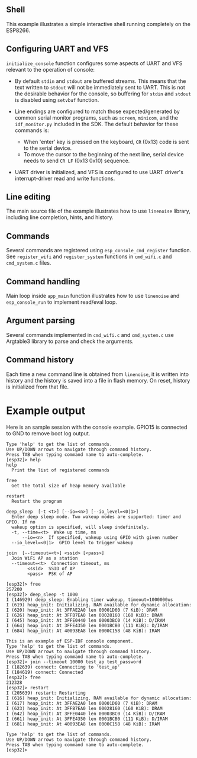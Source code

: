 ## Shell

This example illustrates a simple interactive shell running completely on the ESP8266.

## Configuring UART and VFS

``initialize_console`` function configures some aspects of UART and VFS relevant to the operation of console:

- By default `stdin` and `stdout` are buffered streams. This means that the text written to `stdout` will not be immediately sent to UART. This is not the desirable behavior for the console, so buffering for `stdin` and `stdout` is disabled using `setvbuf` function.

- Line endings are configured to match those expected/generated by common serial monitor programs, such as `screen`, `minicom`, and the `idf_monitor.py` included in the SDK. The default behavior for these commands is:
    - When 'enter' key is pressed on the keyboard, `CR` (0x13) code is sent to the serial device.
    - To move the cursor to the beginning of the next line, serial device needs to send `CR LF` (0x13 0x10) sequence.

- UART driver is initialized, and VFS is configured to use UART driver's interrupt-driver read and write functions.

## Line editing

The main source file of the example illustrates how to use `linenoise` library, including line completion, hints, and history.

## Commands

Several commands are registered using `esp_console_cmd_register` function. See `register_wifi` and `register_system` functions in `cmd_wifi.c` and `cmd_system.c` files.

## Command handling

Main loop inside `app_main` function illustrates how to use `linenoise` and `esp_console_run` to implement read/eval loop.

## Argument parsing

Several commands implemented in `cmd_wifi.c` and `cmd_system.c` use Argtable3 library to parse and check the arguments.

## Command history

Each time a new command line is obtained from `linenoise`, it is written into history and the history is saved into a file in flash memory. On reset, history is initialized from that file.

# Example output

Here is an sample session with the console example. GPIO15 is connected to GND to remove boot log output.

```
Type 'help' to get the list of commands.
Use UP/DOWN arrows to navigate through command history.
Press TAB when typing command name to auto-complete.
[esp32]> help
help 
  Print the list of registered commands

free 
  Get the total size of heap memory available

restart 
  Restart the program

deep_sleep  [-t <t>] [--io=<n>] [--io_level=<0|1>]
  Enter deep sleep mode. Two wakeup modes are supported: timer and GPIO. If no
  wakeup option is specified, will sleep indefinitely.
  -t, --time=<t>  Wake up time, ms
      --io=<n>  If specified, wakeup using GPIO with given number
  --io_level=<0|1>  GPIO level to trigger wakeup

join  [--timeout=<t>] <ssid> [<pass>]
  Join WiFi AP as a station
  --timeout=<t>  Connection timeout, ms
        <ssid>  SSID of AP
        <pass>  PSK of AP

[esp32]> free
257200
[esp32]> deep_sleep -t 1000
I (146929) deep_sleep: Enabling timer wakeup, timeout=1000000us
I (619) heap_init: Initializing. RAM available for dynamic allocation:
I (620) heap_init: At 3FFAE2A0 len 00001D60 (7 KiB): DRAM
I (626) heap_init: At 3FFB7EA0 len 00028160 (160 KiB): DRAM
I (645) heap_init: At 3FFE0440 len 00003BC0 (14 KiB): D/IRAM
I (664) heap_init: At 3FFE4350 len 0001BCB0 (111 KiB): D/IRAM
I (684) heap_init: At 40093EA8 len 0000C158 (48 KiB): IRAM

This is an example of ESP-IDF console component.
Type 'help' to get the list of commands.
Use UP/DOWN arrows to navigate through command history.
Press TAB when typing command name to auto-complete.
[esp32]> join --timeout 10000 test_ap test_password
I (182639) connect: Connecting to 'test_ap'
I (184619) connect: Connected
[esp32]> free
212328
[esp32]> restart
I (205639) restart: Restarting
I (616) heap_init: Initializing. RAM available for dynamic allocation:
I (617) heap_init: At 3FFAE2A0 len 00001D60 (7 KiB): DRAM
I (623) heap_init: At 3FFB7EA0 len 00028160 (160 KiB): DRAM
I (642) heap_init: At 3FFE0440 len 00003BC0 (14 KiB): D/IRAM
I (661) heap_init: At 3FFE4350 len 0001BCB0 (111 KiB): D/IRAM
I (681) heap_init: At 40093EA8 len 0000C158 (48 KiB): IRAM

Type 'help' to get the list of commands.
Use UP/DOWN arrows to navigate through command history.
Press TAB when typing command name to auto-complete.
[esp32]> 

```
